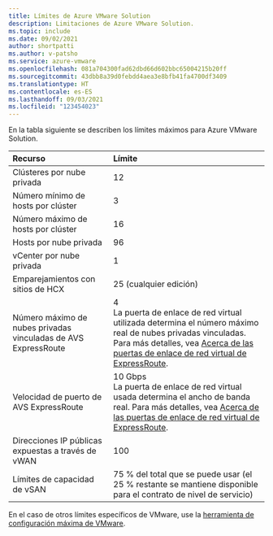 ```yaml
---
title: Límites de Azure VMware Solution
description: Limitaciones de Azure VMware Solution.
ms.topic: include
ms.date: 09/02/2021
author: shortpatti
ms.author: v-patsho
ms.service: azure-vmware
ms.openlocfilehash: 081a704300fad62dbd66d602bbc65004215b20ff
ms.sourcegitcommit: 43dbb8a39d0febdd4aea3e8bfb41fa4700df3409
ms.translationtype: HT
ms.contentlocale: es-ES
ms.lasthandoff: 09/03/2021
ms.locfileid: "123454023"
---
```

<!-- Used in /azure/azure-resource-manager/management/azure-subscription-service-limits.md and concepts-networking.md -->

En la tabla siguiente se describen los límites máximos para Azure VMware Solution.

| **Recurso** | **Límite** |
| :-- | :-- |
| Clústeres por nube privada | 12 |
| Número mínimo de hosts por clúster | 3 |
| Número máximo de hosts por clúster | 16 |
| Hosts por nube privada | 96 |
| vCenter por nube privada | 1  |
| Emparejamientos con sitios de HCX | 25 (cualquier edición) |
| Número máximo de nubes privadas vinculadas de AVS ExpressRoute | 4<br />La puerta de enlace de red virtual utilizada determina el número máximo real de nubes privadas vinculadas.  Para más detalles, vea [Acerca de las puertas de enlace de red virtual de ExpressRoute](../../expressroute/expressroute-about-virtual-network-gateways.md). | 
| Velocidad de puerto de AVS ExpressRoute | 10 Gbps<br />La puerta de enlace de red virtual usada determina el ancho de banda real. Para más detalles, vea [Acerca de las puertas de enlace de red virtual de ExpressRoute](../../expressroute/expressroute-about-virtual-network-gateways.md). | 
| Direcciones IP públicas expuestas a través de vWAN | 100 |
| Límites de capacidad de vSAN | 75 % del total que se puede usar (el 25 % restante se mantiene disponible para el contrato de nivel de servicio)  |

En el caso de otros límites específicos de VMware, use la [herramienta de configuración máxima de VMware](https://configmax.vmware.com/).
